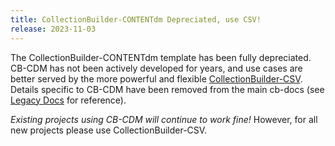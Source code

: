 ```yaml
---
title: CollectionBuilder-CONTENTdm Depreciated, use CSV!
release: 2023-11-03
---
```


The CollectionBuilder-CONTENTdm template has been fully depreciated. 
CB-CDM has not been actively developed for years, and use cases are better served by the more powerful and flexible [CollectionBuilder-CSV](https://github.com/CollectionBuilder/collectionbuilder-csv).
Details specific to CB-CDM have been removed from the main cb-docs (see [Legacy Docs](/cb-docs/docs/legacy/) for reference).

*Existing projects using CB-CDM will continue to work fine!*
However, for all new projects please use CollectionBuilder-CSV.

